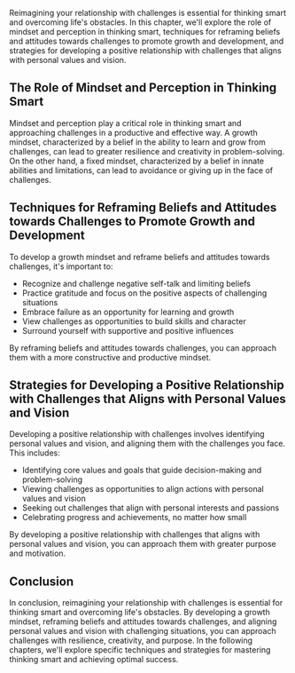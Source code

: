 
Reimagining your relationship with challenges is essential for thinking smart and overcoming life's obstacles. In this chapter, we'll explore the role of mindset and perception in thinking smart, techniques for reframing beliefs and attitudes towards challenges to promote growth and development, and strategies for developing a positive relationship with challenges that aligns with personal values and vision.

The Role of Mindset and Perception in Thinking Smart
----------------------------------------------------

Mindset and perception play a critical role in thinking smart and approaching challenges in a productive and effective way. A growth mindset, characterized by a belief in the ability to learn and grow from challenges, can lead to greater resilience and creativity in problem-solving. On the other hand, a fixed mindset, characterized by a belief in innate abilities and limitations, can lead to avoidance or giving up in the face of challenges.

Techniques for Reframing Beliefs and Attitudes towards Challenges to Promote Growth and Development
---------------------------------------------------------------------------------------------------

To develop a growth mindset and reframe beliefs and attitudes towards challenges, it's important to:

* Recognize and challenge negative self-talk and limiting beliefs
* Practice gratitude and focus on the positive aspects of challenging situations
* Embrace failure as an opportunity for learning and growth
* View challenges as opportunities to build skills and character
* Surround yourself with supportive and positive influences

By reframing beliefs and attitudes towards challenges, you can approach them with a more constructive and productive mindset.

Strategies for Developing a Positive Relationship with Challenges that Aligns with Personal Values and Vision
-------------------------------------------------------------------------------------------------------------

Developing a positive relationship with challenges involves identifying personal values and vision, and aligning them with the challenges you face. This includes:

* Identifying core values and goals that guide decision-making and problem-solving
* Viewing challenges as opportunities to align actions with personal values and vision
* Seeking out challenges that align with personal interests and passions
* Celebrating progress and achievements, no matter how small

By developing a positive relationship with challenges that aligns with personal values and vision, you can approach them with greater purpose and motivation.

Conclusion
----------

In conclusion, reimagining your relationship with challenges is essential for thinking smart and overcoming life's obstacles. By developing a growth mindset, reframing beliefs and attitudes towards challenges, and aligning personal values and vision with challenging situations, you can approach challenges with resilience, creativity, and purpose. In the following chapters, we'll explore specific techniques and strategies for mastering thinking smart and achieving optimal success.


